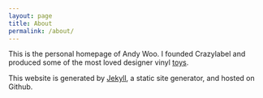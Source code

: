 ```yaml
---
layout: page
title: About
permalink: /about/
---
```


This is the personal homepage of Andy Woo. I founded Crazylabel and produced some of the most loved designer vinyl [toys](https://www.google.com.hk/search?q=crazylabel&source=lnms&tbm=isch&sa=X&ved=0ahUKEwjNn4--z93WAhXJEpQKHSALD-AQ_AUICigB&biw=1243&bih=712&dpr=2).

This website is generated by [Jekyll](https://jekyllrb.com), a static site generator, and hosted on Github.
